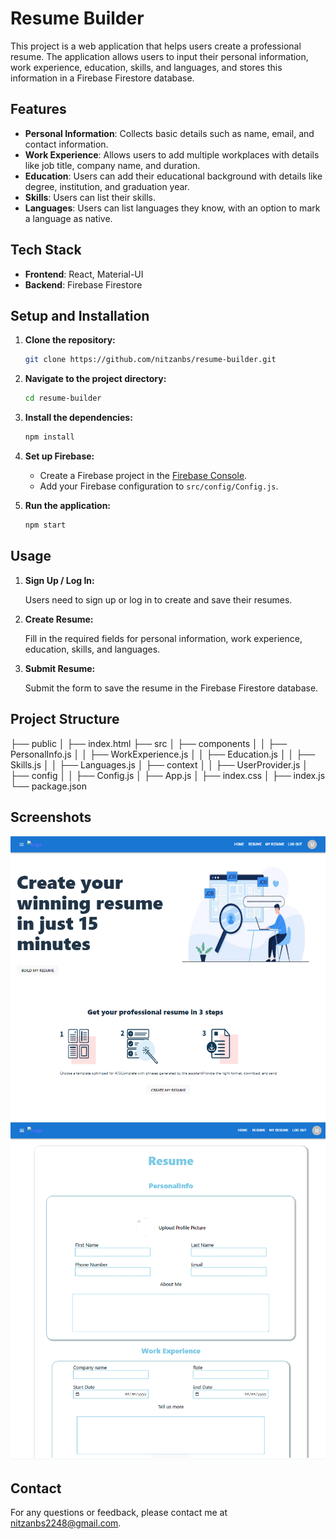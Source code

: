 # Resume Builder

This project is a web application that helps users create a professional resume. The application allows users to input their personal information, work experience, education, skills, and languages, and stores this information in a Firebase Firestore database.

## Features

- **Personal Information**: Collects basic details such as name, email, and contact information.
- **Work Experience**: Allows users to add multiple workplaces with details like job title, company name, and duration.
- **Education**: Users can add their educational background with details like degree, institution, and graduation year.
- **Skills**: Users can list their skills.
- **Languages**: Users can list languages they know, with an option to mark a language as native.

## Tech Stack

- **Frontend**: React, Material-UI
- **Backend**: Firebase Firestore

## Setup and Installation

1. **Clone the repository:**

    ```bash
    git clone https://github.com/nitzanbs/resume-builder.git
    ```

2. **Navigate to the project directory:**

    ```bash
    cd resume-builder
    ```

3. **Install the dependencies:**

    ```bash
    npm install
    ```

4. **Set up Firebase:**

    - Create a Firebase project in the [Firebase Console](https://console.firebase.google.com/).
    - Add your Firebase configuration to `src/config/Config.js`.

5. **Run the application:**

    ```bash
    npm start
    ```

## Usage

1. **Sign Up / Log In:**

    Users need to sign up or log in to create and save their resumes.

2. **Create Resume:**

    Fill in the required fields for personal information, work experience, education, skills, and languages.

3. **Submit Resume:**

    Submit the form to save the resume in the Firebase Firestore database.

## Project Structure
├── public
│ ├── index.html
├── src
│ ├── components
│ │ ├── PersonalInfo.js
│ │ ├── WorkExperience.js
│ │ ├── Education.js
│ │ ├── Skills.js
│ │ ├── Languages.js
│ ├── context
│ │ ├── UserProvider.js
│ ├── config
│ │ ├── Config.js
│ ├── App.js
│ ├── index.css
│ ├── index.js
└── package.json

## Screenshots

![Home Page](src\pic\home.png)
![Resume Form](src\pic\form.png)

## Contact

For any questions or feedback, please contact me at [nitzanbs2248@gmail.com](mailto:nitzanbs2248@gmail.com).
